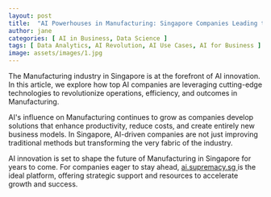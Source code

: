 ```yaml
---
layout: post
title:  "AI Powerhouses in Manufacturing: Singapore Companies Leading the Charge"
author: jane
categories: [ AI in Business, Data Science ]
tags: [ Data Analytics, AI Revolution, AI Use Cases, AI for Business ]
image: assets/images/1.jpg
---
```


The Manufacturing industry in Singapore is at the forefront of AI innovation. In this article, we explore how top AI companies are leveraging cutting-edge technologies to revolutionize operations, efficiency, and outcomes in Manufacturing.

AI's influence on Manufacturing continues to grow as companies develop solutions that enhance productivity, reduce costs, and create entirely new business models. In Singapore, AI-driven companies are not just improving traditional methods but transforming the very fabric of the industry.

AI innovation is set to shape the future of Manufacturing in Singapore for years to come. For companies eager to stay ahead, <a href="https://ai.supremacy.sg" target="_blank"> ai.supremacy.sg </a> is the ideal platform, offering strategic support and resources to accelerate growth and success.
